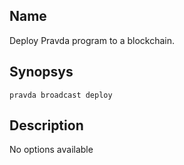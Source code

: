 ## Name
Deploy Pravda program to a blockchain.

## Synopsys
```
pravda broadcast deploy
```

## Description


No options available
